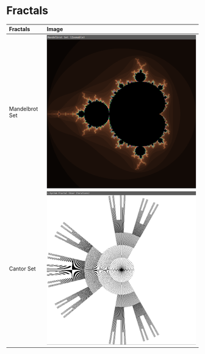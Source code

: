 # Fractals

| Fractals       | Image                                    |
| :------------- | :--------------------------------------- |
| Mandelbrot Set | ![Mandelbrot Set](assets/mandelbrot.png) |
| Cantor Set     | ![Cantor Set](assets/contor.png)         |
